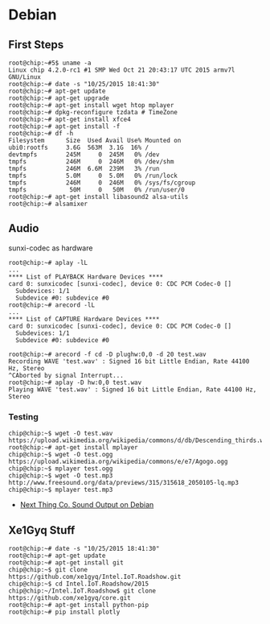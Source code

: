 Debian
==

## First Steps

    root@chip:~#5$ uname -a
    Linux chip 4.2.0-rc1 #1 SMP Wed Oct 21 20:43:17 UTC 2015 armv7l GNU/Linux
    root@chip:~# date -s "10/25/2015 18:41:30"
    root@chip:~# apt-get update
    root@chip:~# apt-get upgrade
    root@chip:~# apt-get install wget htop mplayer
    root@chip:~# dpkg-reconfigure tzdata # TimeZone
    root@chip:~# apt-get install xfce4
    root@chip:~# apt-get install -f
    root@chip:~# df -h
    Filesystem      Size  Used Avail Use% Mounted on
    ubi0:rootfs     3.6G  563M  3.1G  16% /
    devtmpfs        245M     0  245M   0% /dev
    tmpfs           246M     0  246M   0% /dev/shm
    tmpfs           246M  6.6M  239M   3% /run
    tmpfs           5.0M     0  5.0M   0% /run/lock
    tmpfs           246M     0  246M   0% /sys/fs/cgroup
    tmpfs            50M     0   50M   0% /run/user/0
    root@chip:~# apt-get install libasound2 alsa-utils
    root@chip:~# alsamixer
    
## Audio

sunxi-codec as hardware
    
    root@chip:~# aplay -lL
    ...
    **** List of PLAYBACK Hardware Devices ****
    card 0: sunxicodec [sunxi-codec], device 0: CDC PCM Codec-0 []
      Subdevices: 1/1
      Subdevice #0: subdevice #0
    root@chip:~# arecord -lL
    ...
    **** List of CAPTURE Hardware Devices ****
    card 0: sunxicodec [sunxi-codec], device 0: CDC PCM Codec-0 []
      Subdevices: 1/1
      Subdevice #0: subdevice #0

    root@chip:~# arecord -f cd -D plughw:0,0 -d 20 test.wav
    Recording WAVE 'test.wav' : Signed 16 bit Little Endian, Rate 44100 Hz, Stereo
    ^CAborted by signal Interrupt...
    root@chip:~# aplay -D hw:0,0 test.wav
    Playing WAVE 'test.wav' : Signed 16 bit Little Endian, Rate 44100 Hz, Stereo

### Testing

    chip@chip:~$ wget -O test.wav https://upload.wikimedia.org/wikipedia/commons/d/db/Descending_thirds.wav
    root@chip:~# apt-get install mplayer
    chip@chip:~$ wget -O test.ogg https://upload.wikimedia.org/wikipedia/commons/e/e7/Agogo.ogg
    chip@chip:~$ mplayer test.ogg
    chip@chip:~$ wget -O test.mp3 http://www.freesound.org/data/previews/315/315618_2050105-lq.mp3
    chip@chip:~$ mplayer test.mp3
    
- [Next Thing Co. Sound Output on Debian ](https://nextthingco.zendesk.com/hc/en-us/articles/212946707-Sound-Output-on-Debian)


## Xe1Gyq Stuff

    root@chip:~# date -s "10/25/2015 18:41:30"
    root@chip:~# apt-get update
    root@chip:~# apt-get install git
    chip@chip:~$ git clone https://github.com/xe1gyq/Intel.IoT.Roadshow.git
    chip@chip:~$ cd Intel.IoT.Roadshow/2015
    chip@chip:~/Intel.IoT.Roadshow$ git clone https://github.com/xe1gyq/core.git
    root@chip:~# apt-get install python-pip
    root@chip:~# pip install plotly
    
